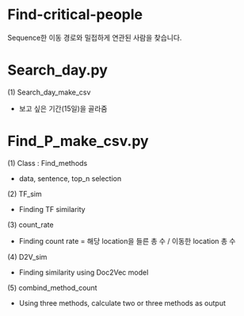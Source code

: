 # Find-critical-people
Sequence한 이동 경로와 밀접하게 연관된 사람을 찾습니다.

# Search_day.py
(1) Search_day_make_csv
- 보고 싶은 기간(15일)을 골라줌

# Find_P_make_csv.py
(1) Class : Find_methods
- data, sentence, top_n selection

(2) TF_sim
- Finding TF similarity

(3) count_rate
- Finding count rate = 해당 location을 들른 총 수 / 이동한 location 총 수

(4) D2V_sim
- Finding similarity using Doc2Vec model

(5) combind_method_count
- Using three methods, calculate two or three methods as output
